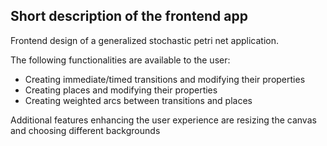## Short description of the frontend app

Frontend design of a generalized stochastic petri net application.  

The following functionalities are available to the user:  
  + Creating immediate/timed transitions and modifying their properties  
  + Creating places and modifying their properties  
  + Creating weighted arcs between transitions and places

Additional features enhancing the user experience are resizing the canvas  
and choosing different backgrounds  

